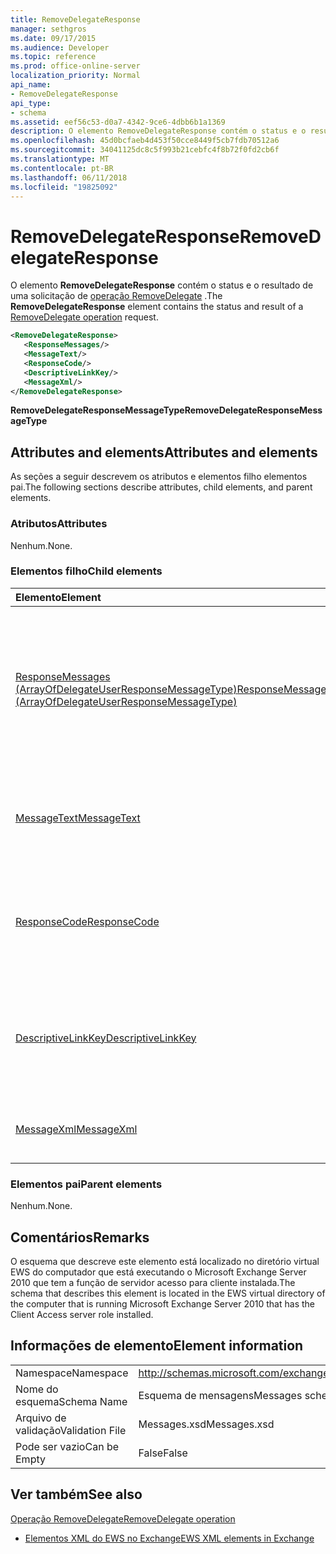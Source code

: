 ```yaml
---
title: RemoveDelegateResponse
manager: sethgros
ms.date: 09/17/2015
ms.audience: Developer
ms.topic: reference
ms.prod: office-online-server
localization_priority: Normal
api_name:
- RemoveDelegateResponse
api_type:
- schema
ms.assetid: eef56c53-d0a7-4342-9ce6-4dbb6b1a1369
description: O elemento RemoveDelegateResponse contém o status e o resultado de uma solicitação de operação RemoveDelegate.
ms.openlocfilehash: 45d0bcfaeb4d453f50cce8449f5cb7fdb70512a6
ms.sourcegitcommit: 34041125dc8c5f993b21cebfc4f8b72f0fd2cb6f
ms.translationtype: MT
ms.contentlocale: pt-BR
ms.lasthandoff: 06/11/2018
ms.locfileid: "19825092"
---
```

# <a name="removedelegateresponse"></a><span data-ttu-id="3dab5-103">RemoveDelegateResponse</span><span class="sxs-lookup"><span data-stu-id="3dab5-103">RemoveDelegateResponse</span></span>

<span data-ttu-id="3dab5-104">O elemento **RemoveDelegateResponse** contém o status e o resultado de uma solicitação de [operação RemoveDelegate](removedelegate-operation.md) .</span><span class="sxs-lookup"><span data-stu-id="3dab5-104">The **RemoveDelegateResponse** element contains the status and result of a [RemoveDelegate operation](removedelegate-operation.md) request.</span></span> 
  
```xml
<RemoveDelegateResponse>
   <ResponseMessages/>
   <MessageText/>
   <ResponseCode/>
   <DescriptiveLinkKey/>
   <MessageXml/>
</RemoveDelegateResponse>
```

 <span data-ttu-id="3dab5-105">**RemoveDelegateResponseMessageType**</span><span class="sxs-lookup"><span data-stu-id="3dab5-105">**RemoveDelegateResponseMessageType**</span></span>
## <a name="attributes-and-elements"></a><span data-ttu-id="3dab5-106">Attributes and elements</span><span class="sxs-lookup"><span data-stu-id="3dab5-106">Attributes and elements</span></span>

<span data-ttu-id="3dab5-107">As seções a seguir descrevem os atributos e elementos filho elementos pai.</span><span class="sxs-lookup"><span data-stu-id="3dab5-107">The following sections describe attributes, child elements, and parent elements.</span></span>
  
### <a name="attributes"></a><span data-ttu-id="3dab5-108">Atributos</span><span class="sxs-lookup"><span data-stu-id="3dab5-108">Attributes</span></span>

<span data-ttu-id="3dab5-109">Nenhum.</span><span class="sxs-lookup"><span data-stu-id="3dab5-109">None.</span></span>
  
### <a name="child-elements"></a><span data-ttu-id="3dab5-110">Elementos filho</span><span class="sxs-lookup"><span data-stu-id="3dab5-110">Child elements</span></span>

|<span data-ttu-id="3dab5-111">**Elemento**</span><span class="sxs-lookup"><span data-stu-id="3dab5-111">**Element**</span></span>|<span data-ttu-id="3dab5-112">**Descrição**</span><span class="sxs-lookup"><span data-stu-id="3dab5-112">**Description**</span></span>|
|:-----|:-----|
|[<span data-ttu-id="3dab5-113">ResponseMessages (ArrayOfDelegateUserResponseMessageType)</span><span class="sxs-lookup"><span data-stu-id="3dab5-113">ResponseMessages (ArrayOfDelegateUserResponseMessageType)</span></span>](responsemessages-arrayofdelegateuserresponsemessagetype.md) <br/> |<span data-ttu-id="3dab5-114">Contém as mensagens de resposta para uma solicitação de gerenciamento do representante de serviços Web do Exchange.</span><span class="sxs-lookup"><span data-stu-id="3dab5-114">Contains the response messages for an Exchange Web Services delegate management request.</span></span>  <br/> |
|[<span data-ttu-id="3dab5-115">MessageText</span><span class="sxs-lookup"><span data-stu-id="3dab5-115">MessageText</span></span>](messagetext.md) <br/> |<span data-ttu-id="3dab5-116">Fornece uma descrição de texto do status da resposta.</span><span class="sxs-lookup"><span data-stu-id="3dab5-116">Provides a text description of the status of the response.</span></span>  <br/> |
|[<span data-ttu-id="3dab5-117">ResponseCode</span><span class="sxs-lookup"><span data-stu-id="3dab5-117">ResponseCode</span></span>](responsecode.md) <br/> |<span data-ttu-id="3dab5-118">Fornece um código de erro que identifica o erro específico que enfrentaram a solicitação.</span><span class="sxs-lookup"><span data-stu-id="3dab5-118">Provides an error code that identifies the specific error that the request encountered.</span></span>  <br/> |
|[<span data-ttu-id="3dab5-119">DescriptiveLinkKey</span><span class="sxs-lookup"><span data-stu-id="3dab5-119">DescriptiveLinkKey</span></span>](descriptivelinkkey.md) <br/> |<span data-ttu-id="3dab5-120">No momento não utilizados e está reservado para uso futuro.</span><span class="sxs-lookup"><span data-stu-id="3dab5-120">Currently unused and is reserved for future use.</span></span> <span data-ttu-id="3dab5-121">Ele contém um valor de 0.</span><span class="sxs-lookup"><span data-stu-id="3dab5-121">It contains a value of 0.</span></span>  <br/> |
|[<span data-ttu-id="3dab5-122">MessageXml</span><span class="sxs-lookup"><span data-stu-id="3dab5-122">MessageXml</span></span>](messagexml.md) <br/> |<span data-ttu-id="3dab5-123">Fornece informações de resposta de erro adicionais.</span><span class="sxs-lookup"><span data-stu-id="3dab5-123">Provides additional error response information.</span></span>  <br/> |
   
### <a name="parent-elements"></a><span data-ttu-id="3dab5-124">Elementos pai</span><span class="sxs-lookup"><span data-stu-id="3dab5-124">Parent elements</span></span>

<span data-ttu-id="3dab5-125">Nenhum.</span><span class="sxs-lookup"><span data-stu-id="3dab5-125">None.</span></span>
  
## <a name="remarks"></a><span data-ttu-id="3dab5-126">Comentários</span><span class="sxs-lookup"><span data-stu-id="3dab5-126">Remarks</span></span>

<span data-ttu-id="3dab5-127">O esquema que descreve este elemento está localizado no diretório virtual EWS do computador que está executando o Microsoft Exchange Server 2010 que tem a função de servidor acesso para cliente instalada.</span><span class="sxs-lookup"><span data-stu-id="3dab5-127">The schema that describes this element is located in the EWS virtual directory of the computer that is running Microsoft Exchange Server 2010 that has the Client Access server role installed.</span></span>
  
## <a name="element-information"></a><span data-ttu-id="3dab5-128">Informações de elemento</span><span class="sxs-lookup"><span data-stu-id="3dab5-128">Element information</span></span>

|||
|:-----|:-----|
|<span data-ttu-id="3dab5-129">Namespace</span><span class="sxs-lookup"><span data-stu-id="3dab5-129">Namespace</span></span>  <br/> |http://schemas.microsoft.com/exchange/services/2006/messages  <br/> |
|<span data-ttu-id="3dab5-130">Nome do esquema</span><span class="sxs-lookup"><span data-stu-id="3dab5-130">Schema Name</span></span>  <br/> |<span data-ttu-id="3dab5-131">Esquema de mensagens</span><span class="sxs-lookup"><span data-stu-id="3dab5-131">Messages schema</span></span>  <br/> |
|<span data-ttu-id="3dab5-132">Arquivo de validação</span><span class="sxs-lookup"><span data-stu-id="3dab5-132">Validation File</span></span>  <br/> |<span data-ttu-id="3dab5-133">Messages.xsd</span><span class="sxs-lookup"><span data-stu-id="3dab5-133">Messages.xsd</span></span>  <br/> |
|<span data-ttu-id="3dab5-134">Pode ser vazio</span><span class="sxs-lookup"><span data-stu-id="3dab5-134">Can be Empty</span></span>  <br/> |<span data-ttu-id="3dab5-135">False</span><span class="sxs-lookup"><span data-stu-id="3dab5-135">False</span></span>  <br/> |
   
## <a name="see-also"></a><span data-ttu-id="3dab5-136">Ver também</span><span class="sxs-lookup"><span data-stu-id="3dab5-136">See also</span></span>



[<span data-ttu-id="3dab5-137">Operação RemoveDelegate</span><span class="sxs-lookup"><span data-stu-id="3dab5-137">RemoveDelegate operation</span></span>](removedelegate-operation.md)


- [<span data-ttu-id="3dab5-138">Elementos XML do EWS no Exchange</span><span class="sxs-lookup"><span data-stu-id="3dab5-138">EWS XML elements in Exchange</span></span>](ews-xml-elements-in-exchange.md)

